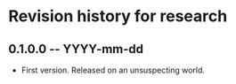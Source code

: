 # Revision history for research

## 0.1.0.0 -- YYYY-mm-dd

* First version. Released on an unsuspecting world.
